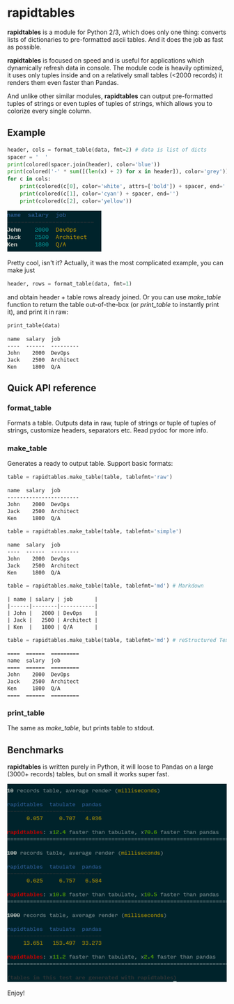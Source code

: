 # rapidtables

**rapidtables** is a module for Python 2/3, which does only one thing: converts
lists of dictionaries to pre-formatted ascii tables. And it does the job as
fast as possible.

**rapidtables** is focused on speed and is useful for applications which
dynamically refresh data in console. The module code is heavily optimized, it
uses only tuples inside and on a relatively small tables (<2000 records) it
renders them even faster than Pandas.

And unlike other similar modules, **rapidtables** can output pre-formatted
tuples of strings or even tuples of tuples of strings, which allows you to
colorize every single column.

## Example

```python
header, cols = format_table(data, fmt=2) # data is list of dicts
spacer = '  '
print(colored(spacer.join(header), color='blue'))
print(colored('-' * sum([(len(x) + 2) for x in header]), color='grey'))
for c in cols:
    print(colored(c[0], color='white', attrs=['bold']) + spacer, end='')
    print(colored(c[1], color='cyan') + spacer, end='')
    print(colored(c[2], color='yellow'))
```

![colorized table](colored.png?raw=true)

Pretty cool, isn't it? Actually, it was the most complicated example, you can
make just

```python
header, rows = format_table(data, fmt=1)
```

and obtain header + table rows already joined. Or you can use *make_table*
function to return the table out-of-the-box (or *print_table* to instantly
print it), and print it in raw:

```python
print_table(data)
```

```
name  salary  job
----  ------  ---------
John    2000  DevOps
Jack    2500  Architect
Ken     1800  Q/A
```

## Quick API reference

### format_table

Formats a table. Outputs data in raw, tuple of strings or tuple of tuples of
strings, customize headers, separators etc. Read pydoc for more info.

### make_table

Generates a ready to output table. Support basic formats:

```python
table = rapidtables.make_table(table, tablefmt='raw')
```
```
name  salary  job
-----------------------
John    2000  DevOps
Jack    2500  Architect
Ken     1800  Q/A
```

```python
table = rapidtables.make_table(table, tablefmt='simple')
```
```
name  salary  job
----  ------  ---------
John    2000  DevOps
Jack    2500  Architect
Ken     1800  Q/A
``` 

```python
table = rapidtables.make_table(table, tablefmt='md') # Markdown
```
```
| name | salary | job       |
|------|--------|-----------|
| John |   2000 | DevOps    |
| Jack |   2500 | Architect |
| Ken  |   1800 | Q/A       |
```

```python
table = rapidtables.make_table(table, tablefmt='md') # reStructured Text
```
```
====  ======  =========
name  salary  job
====  ======  =========
John    2000  DevOps
Jack    2500  Architect
Ken     1800  Q/A
====  ======  =========
```

### print_table

The same as *make_table*, but prints table to stdout.

## Benchmarks

**rapidtables** is written purely in Python, it will loose to Pandas on a large
(3000+ records) tables, but on small it works super fast.

![colorized table](benchmark.png?raw=true)

Enjoy!
